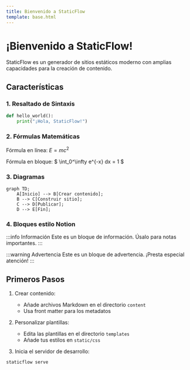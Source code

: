 ```yaml
---
title: Bienvenido a StaticFlow
template: base.html
---
```

# ¡Bienvenido a StaticFlow!

StaticFlow es un generador de sitios estáticos moderno con amplias capacidades para la creación de contenido.

## Características

### 1. Resaltado de Sintaxis

```python
def hello_world():
    print("¡Hola, StaticFlow!")
```

### 2. Fórmulas Matemáticas

Fórmula en línea: $E = mc^2$

Fórmula en bloque:
$
\\int_0^\\infty e^{-x} dx = 1
$

### 3. Diagramas

```mermaid
graph TD;
    A[Inicio] --> B[Crear contenido];
    B --> C[Construir sitio];
    C --> D[Publicar];
    D --> E[Fin];
```

### 4. Bloques estilo Notion

:::info Información
Este es un bloque de información. Úsalo para notas importantes.
:::

:::warning Advertencia
Este es un bloque de advertencia. ¡Presta especial atención!
:::

## Primeros Pasos

1. Crear contenido:
   - Añade archivos Markdown en el directorio `content`
   - Usa front matter para los metadatos

2. Personalizar plantillas:
   - Edita las plantillas en el directorio `templates`
   - Añade tus estilos en `static/css`

3. Inicia el servidor de desarrollo:
```bash
staticflow serve
``` 